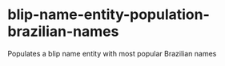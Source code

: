 # blip-name-entity-population-brazilian-names
Populates a blip name entity with most popular Brazilian names
